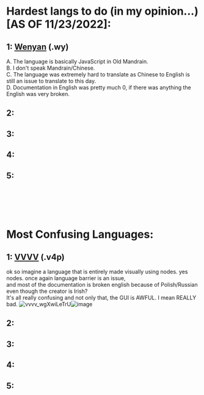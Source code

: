 # Hardest langs to do (in my opinion...) [AS OF 11/23/2022]:

## 1: [Wenyan](https://github.com/livxy/Bruhs-in-50-languages/blob/master/EsotericLangs/bruh.wy) (.wy)<br>
A. The language is basically JavaScript in Old Mandrain.<br>
B. I don't speak Mandrain/Chinese.<br>
C. The language was extremely hard to translate as Chinese to English is still an issue to translate to this day.<br>
D. Documentation in English was pretty much 0, if there was anything the English was very broken.

## 2:

## 3:

## 4:

## 5:
<br>
<br>
<br>
<br>

# Most Confusing Languages:

## 1: [VVVV](https://github.com/livxy/Bruhs-in-50-languages/blob/master/VVVV/vvvv_DqBG6Brvq1.png) (.v4p)<br>
ok so imagine a language that is entirely made visually using nodes. yes nodes. once again language barrier is an issue,<br>
and most of the documentation is broken english because of Polish/Russian even though the creator is Irish?<br>
It's all really confusing and not only that, the GUI is AWFUL. I mean REALLY bad.
![vvvv_wgXwiLeTrU](https://user-images.githubusercontent.com/67598470/203694688-03522ef3-1e3d-4b9d-8e9f-fffc528bcfb5.gif)![image](https://user-images.githubusercontent.com/67598470/203694826-08d1ed23-c55f-4b58-9fe1-90c1defd5077.png)


## 2:

## 3:

## 4:

## 5:
